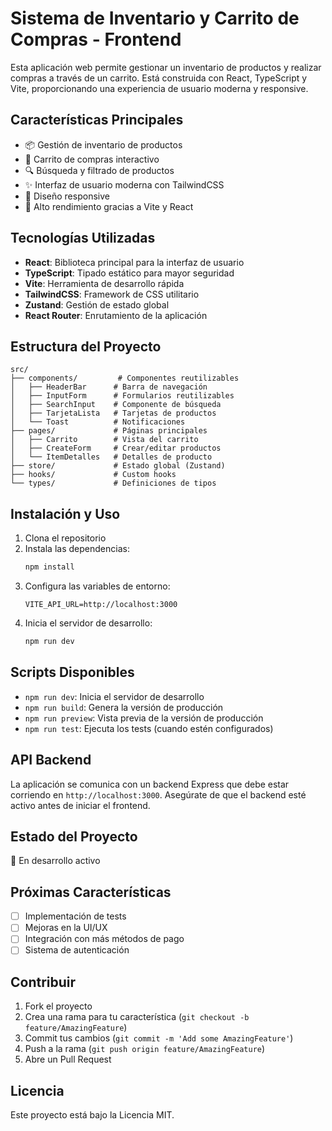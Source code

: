 # Sistema de Inventario y Carrito de Compras - Frontend

Esta aplicación web permite gestionar un inventario de productos y realizar compras a través de un carrito. Está construida con React, TypeScript y Vite, proporcionando una experiencia de usuario moderna y responsive.

## Características Principales

- 📦 Gestión de inventario de productos
- 🛒 Carrito de compras interactivo
- 🔍 Búsqueda y filtrado de productos
- ✨ Interfaz de usuario moderna con TailwindCSS
- 📱 Diseño responsive
- 🚀 Alto rendimiento gracias a Vite y React

## Tecnologías Utilizadas

- **React**: Biblioteca principal para la interfaz de usuario
- **TypeScript**: Tipado estático para mayor seguridad
- **Vite**: Herramienta de desarrollo rápida
- **TailwindCSS**: Framework de CSS utilitario
- **Zustand**: Gestión de estado global
- **React Router**: Enrutamiento de la aplicación

## Estructura del Proyecto

```
src/
├── components/         # Componentes reutilizables
│   ├── HeaderBar      # Barra de navegación
│   ├── InputForm      # Formularios reutilizables
│   ├── SearchInput    # Componente de búsqueda
│   ├── TarjetaLista   # Tarjetas de productos
│   └── Toast          # Notificaciones
├── pages/             # Páginas principales
│   ├── Carrito        # Vista del carrito
│   ├── CreateForm     # Crear/editar productos
│   └── ItemDetalles   # Detalles de producto
├── store/             # Estado global (Zustand)
├── hooks/             # Custom hooks
└── types/             # Definiciones de tipos
```

## Instalación y Uso

1. Clona el repositorio
2. Instala las dependencias:
   ```bash
   npm install
   ```
3. Configura las variables de entorno:
   ```
   VITE_API_URL=http://localhost:3000
   ```
4. Inicia el servidor de desarrollo:
   ```bash
   npm run dev
   ```

## Scripts Disponibles

- `npm run dev`: Inicia el servidor de desarrollo
- `npm run build`: Genera la versión de producción
- `npm run preview`: Vista previa de la versión de producción
- `npm run test`: Ejecuta los tests (cuando estén configurados)

## API Backend

La aplicación se comunica con un backend Express que debe estar corriendo en `http://localhost:3000`. Asegúrate de que el backend esté activo antes de iniciar el frontend.

## Estado del Proyecto

🚧 En desarrollo activo

## Próximas Características

- [ ] Implementación de tests
- [ ] Mejoras en la UI/UX
- [ ] Integración con más métodos de pago
- [ ] Sistema de autenticación

## Contribuir

1. Fork el proyecto
2. Crea una rama para tu característica (`git checkout -b feature/AmazingFeature`)
3. Commit tus cambios (`git commit -m 'Add some AmazingFeature'`)
4. Push a la rama (`git push origin feature/AmazingFeature`)
5. Abre un Pull Request

## Licencia

Este proyecto está bajo la Licencia MIT.
